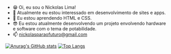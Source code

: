 - 😁 Oi, eu sou o Nickolas Lima!
- 👀 Atualmente eu estou interessado em desenvolvimento de sites e apps.
- 🎨 Eu estou aprendendo HTML e CSS.
- 😎 Eu estou atualmente desenvolvendo um projeto envolvendo hardware e software com o tema de potabilidade.
- 📫 nickolasparaofuturo@gmail.com

[![Anurag's GitHub stats](https://github-readme-stats.vercel.app/api?username=nickolascerrilima&show_icons=true&theme=tokyonight)](https://github.com/anuraghazra/github-readme-stats)
[![Top Langs](https://github-readme-stats.vercel.app/api/top-langs/?username=nickolascerrilima&layout=compact&theme=tokyonight)](https://github.com/anuraghazra/github-readme-stats)
